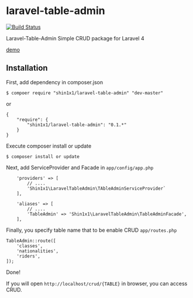 laravel-table-admin
===================

[![Build Status](https://travis-ci.org/shin1x1/laravel-table-admin.svg?branch=master)](https://travis-ci.org/shin1x1/laravel-table-admin)

Laravel-Table-Admin Simple CRUD package for Laravel 4

[demo](http://laravel-table-admin.herokuapp.com/crud/classes)

## Installation

First, add dependency in composer.json

```
$ compoer require "shin1x1/laravel-table-admin" "dev-master"
```

or

```
{
    "require": {
        "shin1x1/laravel-table-admin": "0.1.*"
    }
}
```

Execute composer install or update

```
$ composer install or update
```

Next, add ServiceProvider and Facade in `app/config/app.php`

```
    'providers' => [
        // ....
        'Shin1x1\LaravelTableAdmin\TAbleAdminServiceProvider`
    ],
```

```
    'aliases' => [
        // ....
        'TableAdmin' => 'Shin1x1\LaravelTableAdmin\TableAdminFacade',
    ],
```

Finally, you specify table name that to be enable CRUD `app/routes.php`

```
TableAdmin::route([
    'classes',
    'nationalities',
    'riders',
]);
```

Done!

If you will open `http://localhost/crud/{TABLE}` in browser, you can access CRUD.
